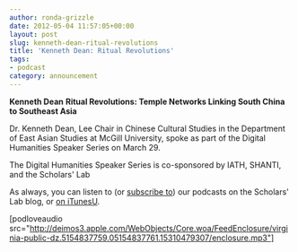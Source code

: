 ```yaml
---
author: ronda-grizzle
date: 2012-05-04 11:57:05+00:00
layout: post
slug: kenneth-dean-ritual-revolutions
title: 'Kenneth Dean: Ritual Revolutions'
tags:
- podcast
category: announcement
---
```


**Kenneth Dean**
**Ritual Revolutions: Temple Networks Linking South China to Southeast Asia**

Dr. Kenneth Dean, Lee Chair in Chinese Cultural Studies in the Department of East Asian Studies at McGill University, spoke as part of the Digital Humanities Speaker Series on March 29.

The Digital Humanities Speaker Series is co-sponsored by IATH, SHANTI, and the Scholars' Lab

As always, you can listen to (or [subscribe to](http://www.scholarslab.org/category/podcasts/)) our podcasts on the Scholars' Lab blog, or [on iTunesU](http://itunes.apple.com/us/itunes-u/scholars-lab-speaker-series/id401906619).

[podloveaudio src="http://deimos3.apple.com/WebObjects/Core.woa/FeedEnclosure/virginia-public-dz.5154837759.05154837761.15310479307/enclosure.mp3"]
